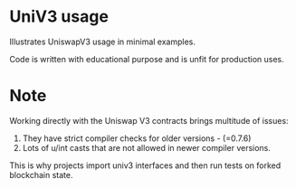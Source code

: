 # UniV3 usage

Illustrates UniswapV3 usage in minimal examples.

Code is written with educational purpose and is unfit for production uses.

# Note
Working directly with the Uniswap V3 contracts brings multitude of issues:
1. They have strict compiler checks for older versions - (=0.7.6)
2. Lots of u/int casts that are not allowed in newer compiler versions.

This is why projects import univ3 interfaces and then run tests on forked blockchain state.
